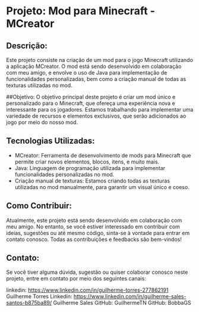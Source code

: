 # Projeto: Mod para Minecraft - MCreator
## Descrição:
Este projeto consiste na criação de um mod para o jogo Minecraft utilizando a aplicação MCreator. O mod está sendo desenvolvido em colaboração com meu amigo, e envolve o uso de Java para implementação de funcionalidades personalizadas, bem como a criação manual de todas as texturas utilizadas no mod.

##Objetivo:
O objetivo principal deste projeto é criar um mod único e personalizado para o Minecraft, que ofereça uma experiência nova e interessante para os jogadores. Estamos trabalhando para implementar uma variedade de recursos e elementos exclusivos, que serão adicionados ao jogo por meio do nosso mod.

## Tecnologias Utilizadas:

- MCreator: Ferramenta de desenvolvimento de mods para Minecraft que permite criar novos elementos, blocos, itens, e muito mais.
- Java: Linguagem de programação utilizada para implementar funcionalidades personalizadas no mod.
- Criação manual de texturas: Estamos criando todas as texturas utilizadas no mod manualmente, para garantir um visual único e coeso.

## Como Contribuir:
Atualmente, este projeto está sendo desenvolvido em colaboração com meu amigo. No entanto, se você estiver interessado em contribuir com ideias, sugestões ou até mesmo código, sinta-se à vontade para entrar em contato conosco. Todas as contribuições e feedbacks são bem-vindos!

## Contato:
Se você tiver alguma dúvida, sugestão ou quiser colaborar conosco neste projeto, entre em contato por meio dos seguintes canais:

linkedin: https://www.linkedin.com/in/guilherme-torres-277862191 Guilherme Torres
Linkedin: https://www.linkedin.com/in/guilherme-sales-santos-b875ba89/ Guilherme Sales
GitHub: GuilhermeTN
GitHub: BobbaGS
